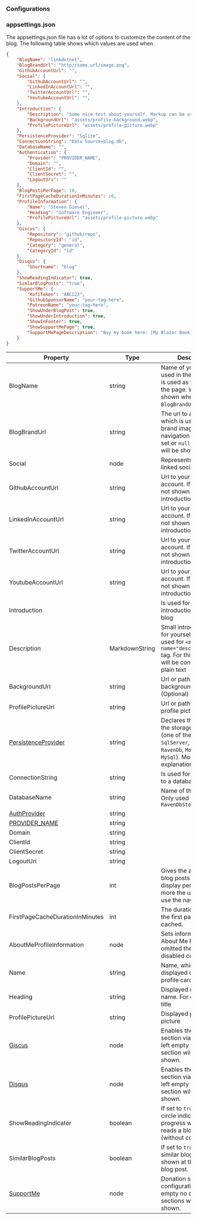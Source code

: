 ### Configurations

### appsettings.json

The appsettings.json file has a lot of options to customize the content of the blog. The following table shows which values are used when.

```json
{
	"BlogName": "linkdotnet",
	"BlogBrandUrl": "http//some.url/image.png",
	"GithubAccountUrl": "",
	"Social": {
		"GithubAccountUrl": "",
		"LinkedInAccountUrl": "",
		"TwitterAccountUrl": "",
		"YoutubeAccountUrl": "",
	},
	"Introduction": {
		"Description": "Some nice text about yourself. Markup can be used [Github](https://github.com/someuser/somerepo)",
		"BackgroundUrl": "assets/profile-background.webp",
		"ProfilePictureUrl": "assets/profile-picture.webp"
	},
	"PersistenceProvider": "Sqlite",
	"ConnectionString": "Data Source=blog.db",
	"DatabaseName": "",
	"Authentication": {
		"Provider": "PROVIDER_NAME",
		"Domain": "",
		"ClientId": "",
		"ClientSecret": "",
		"LogoutUri": ""
	},
	"BlogPostsPerPage": 10,
	"FirstPageCacheDurationInMinutes": 10,
	"ProfileInformation": {
		"Name": "Steven Giesel",
		"Heading": "Software Engineer",
		"ProfilePictureUrl": "assets/profile-picture.webp"
	},
	"Giscus": {
		"Repository": "github/repo",
		"RepositoryId": "id",
		"Category": "general",
		"CategoryId": "id"
	},
	"Disqus": {
		"Shortname": "blog"
	},
	"ShowReadingIndicator": true,
	"SimlarBlogPosts": "true",
	"SupportMe": {
		"KofiToken": "ABC123",
		"GithubSponsorName": "your-tag-here",
		"PatreonName": "your-tag-here",
		"ShowUnderBlogPost": true,
		"ShowUnderIntroduction": true,
		"ShowInFooter": true,
		"ShowSupportMePage": true,
		"SupportMePageDescription": "Buy my book here: [My Blazor Book](https://google.com) or please contribute to my open-source project here: [My Awesome Repo](https://github.com) . This can be **markdown**."
	}
}
```

| Property                                      | Type           | Description                                                                                                                                                                      |
| --------------------------------------------- | -------------- | -------------------------------------------------------------------------------------------------------------------------------------------------------------------------------- |
| BlogName                                      | string         | Name of your blog. Is used in the navbar and is used as the title of the page. Will not be shown when `BlogBrandUrl` is set                                                      |
| BlogBrandUrl                                  | string         | The url to an image which is used as a brand image in the navigation bar. If not set or `null` the `BlogName` will be shown                                                      |
| Social                                        | node           | Represents all possible linked social accounts                                                                                                                                   |
| GithubAccountUrl                              | string         | Url to your github account. If not set it is not shown in the introduction card                                                                                                  |
| LinkedInAccountUrl                            | string         | Url to your LinkedIn account. If not set it is not shown in the introduction card                                                                                                |
| TwitterAccountUrl                             | string         | Url to your Twitter account. If not set it is not shown in the introduction card                                                                                                 |
| YoutubeAccountUrl                             | string         | Url to your Youtube account. If not set it is not shown in the introduction card                                                                                                 |
| Introduction                                  |                | Is used for the introduction part of the blog                                                                                                                                    |
| Description                                   | MarkdownString | Small introduction text for yourself. This is also used for `<meta name="description">` tag. For this the markup will be converted to plain text                                 |
| BackgroundUrl                                 | string         | Url or path to the background image. (Optional)                                                                                                                                  |
| ProfilePictureUrl                             | string         | Url or path to your profile picture                                                                                                                                              |
| [PersistenceProvider](./../Storage/Readme.md) | string         | Declares the type of the storage provider (one of the following: `SqlServer`, `Sqlite`, `RavenDb`, `MongoDB`, `MySql`). More in-depth explanation [here](./../Storage/Readme.md) |
| ConnectionString                              | string         | Is used for connection to a database.                                                                                                                                            |
| DatabaseName                                  | string         | Name of the database. Only used with `RavenDbStorageProvider`                                                                                                                    |
| [AuthProvider](./../Authorization/Readme.md)  | string         |                                                                                                                                                                                  |
| [PROVIDER_NAME](./../Authorization/Readme.md) | string         |                                                                                                                                                                                  |
| Domain                                        | string         |                                                                                                                                                                                  |
| ClientId                                      | string         |                                                                                                                                                                                  |
| ClientSecret                                  | string         |                                                                                                                                                                                  |
| LogoutUri                                     | string         |                                                                                                                                                                                  |
| BlogPostsPerPage                              | int            | Gives the amount of blog posts loaded and display per page. For more the user has to use the navigation                                                                          |
| FirstPageCacheDurationInMinutes               | int            | The duration in minutes the first page is cached.                                                                                                                                |
| AboutMeProfileInformation                     | node           | Sets information for the About Me Page. If omitted the page is disabled completely                                                                                               |
| Name                                          | string         | Name, which is displayed on top of the profile card                                                                                                                              |
| Heading                                       | string         | Displayed under the name. For example job title                                                                                                                                  |
| ProfilePictureUrl                             | string         | Displayed profile picture                                                                                                                                                        |
| [Giscus](./../Comments/Giscus.md)             | node           | Enables the comment section via giscus. If left empty the comment section will not be shown.                                                                                     |
| [Disqus](./../Comments/Disqus.md)             | node           | Enables the comment section via disqus. If left empty the comment section will not be shown.                                                                                     |
| ShowReadingIndicator                          | boolean        | If set to `true` (default) a circle indicates the progress when a user reads a blog post (without comments).                                                                     |
| SimilarBlogPosts                              | boolean        | If set to `true` (default) similar blog posts are shown at the end of a blog post.                                                                                               |
| [SupportMe](./../Donations/Readme.md)         | node           | Donation sections configuration. If left empty no donation sections will not be shown.                                                                                           |
